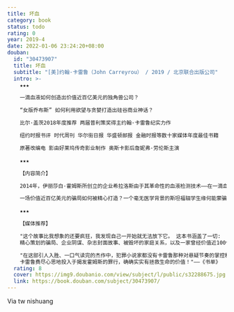 ```yaml
---
title: 坏血
category: book
status: todo
rating: 0
year: 2019-4
date: 2022-01-06 23:24:20+08:00
douban:
  id: "30473907"
  title: 坏血
  subtitle: "[美]约翰·卡雷鲁（John Carreyrou） / 2019 / 北京联合出版公司"
  intro: >-
    ★★★

    一滴血液如何创造出价值近百亿美元的独角兽公司？

    “女版乔布斯” 如何利用欲望与贪婪打造出硅谷商业神话？

    比尔·盖茨2018年度推荐 两届普利策奖得主约翰·卡雷鲁纪实力作

    纽约时报书评 时代周刊 华尔街日报 华盛顿邮报 金融时报等数十家媒体年度最佳书籍

    原著改编电 影由好莱坞传奇影业制作 奥斯卡影后詹妮弗·劳伦斯主演

    ★★★

    【内容简介】

    2014年，伊丽莎白·霍姆斯所创立的企业希拉洛斯由于其革命性的血液检测技术——在一滴血上进行两百多项专业检测——在短短十年间成长为硅谷最具商业价值的独角兽公司。霍姆斯本人更是跻身全美四百大富豪榜，入选《时代》杂志影响全球的百大人物，一跃成为硅谷第一位亿万女性创业家。希拉洛斯的身后隐藏着豪华阵容的董事会成员——美国前国务卿乔治·舒尔茨、亨利·基辛格，媒体大亨鲁伯特·默多克，甲骨文创始人拉里·埃里森，传奇创投家唐纳德·卢卡斯等。就在人们期待着希拉洛斯成长为下一个苹果或者谷歌时，一个真相逐渐显现——希拉洛斯所声称的革命技术是假的，这个商业神话内核的只有一个，那就是谎言。

    一场价值近百亿美元的骗局如何被精心打造？一个毫无医学背景的斯坦福辍学生缘何能蒙骗住一众美国政商界大佬？两届普利策新闻奖得主约翰·卡雷鲁不畏威胁、追踪，以冷静的笔触和完整的细节，揭露了这个自安然公司之后规模最大的企业诈骗案内幕。《书单》杂志盛赞道：“卡雷鲁费尽心思地投入于揭发霍姆斯的罪行，确确实实有拯救生命的价值！”

    ★★★

    【媒体推荐】

    "这个故事比我想象的还要疯狂，我发现自己一开始就无法放下它。 这本书涵盖了一切:
    精心策划的骗局、企业阴谋、杂志封面故事、被毁坏的家庭关系，以及一家曾经价值近100亿美元的公司的崩溃。" ——比尔 · 盖茨

    "在这部引人入胜、一口气读完的杰作中，犯罪小说家都没有卡雷鲁那种对悬疑节奏的掌控和人物性格多样性发展的敏锐感觉... ..
    卡雷鲁费尽心思地投入于揭发霍姆斯的罪行，确确实实有拯救生命的价值！"——《书单》
  rating: 8
  cover: https://img9.doubanio.com/view/subject/l/public/s32288675.jpg
  link: https://book.douban.com/subject/30473907/
---
```


Via tw nishuang

